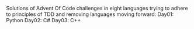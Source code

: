 Solutions of Advent Of Code challenges in eight languages trying to adhere to principles of TDD and removing languages moving forward:
Day01: Python
Day02: C#
Day03: C++
